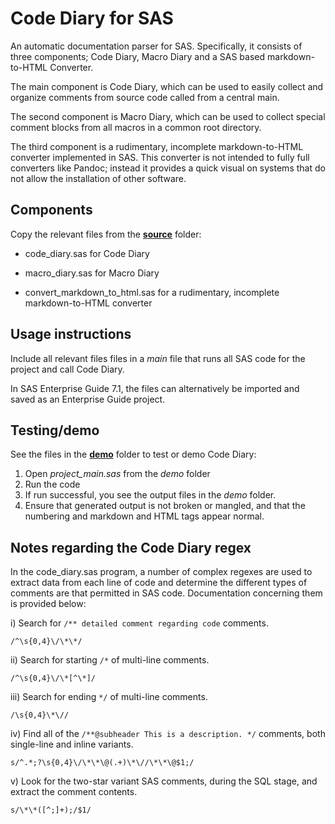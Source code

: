 # Code Diary for SAS 

An automatic documentation parser for SAS. 
Specifically, it consists of three components; Code Diary, Macro Diary and a SAS based markdown-to-HTML Converter.

The main component is Code Diary, which can be used to easily collect and organize comments from source code called from a central main.

The second component is Macro Diary, which can be used to collect special comment blocks from all macros in a common root directory.

The third component is a rudimentary, incomplete markdown-to-HTML converter implemented in SAS.
This converter is not intended to fully full converters like Pandoc; instead it provides a quick visual on systems that do not allow the installation of other software.

## Components

Copy the relevant files from the [**source**](https://github.com/VaccineAndDrugEvaluationCentre/code-diary-sas/tree/master/source) folder:

- code_diary.sas for Code Diary

- macro_diary.sas for Macro Diary

- convert_markdown_to_html.sas for a rudimentary, incomplete markdown-to-HTML converter

## Usage instructions
Include all relevant files files in a *main* file that runs all SAS code for the project and call Code Diary.

In SAS Enterprise Guide 7.1, the files can alternatively be imported and saved as an Enterprise Guide project.

## Testing/demo
See the files in the [**demo**](https://github.com/VaccineAndDrugEvaluationCentre/code-diary-sas/tree/master/demo) folder to test or demo Code Diary:

1. Open *project_main.sas* from the *demo* folder
1. Run the code
1. If run successful, you see the output files in the *demo* folder.
1. Ensure that generated output is not broken or mangled, and that the numbering and markdown and HTML tags appear normal.

## Notes regarding the Code Diary regex

In the code_diary.sas program, a number of complex regexes are used to extract data from each line of code and determine the different types of comments are that permitted in SAS code.
Documentation concerning them is provided below:

i) Search for `/** detailed comment regarding code` comments.

`/^\s{0,4}\/\*\*/`

ii) Search for starting `/*` of multi-line comments.

`/^\s{0,4}\/\*[^\*]/`

iii) Search for ending `*/` of multi-line comments.

`/\s{0,4}\*\//`

iv) Find all of the `/**@subheader This is a description. */` comments,
    both single-line and inline variants.

`s/^.*;?\s{0,4}\/\*\*\@(.+)\*\//\*\*\@$1;/`

v) Look for the two-star variant SAS comments, during the SQL stage, and
   extract the comment contents.

`s/\*\*([^;]+);/$1/`

